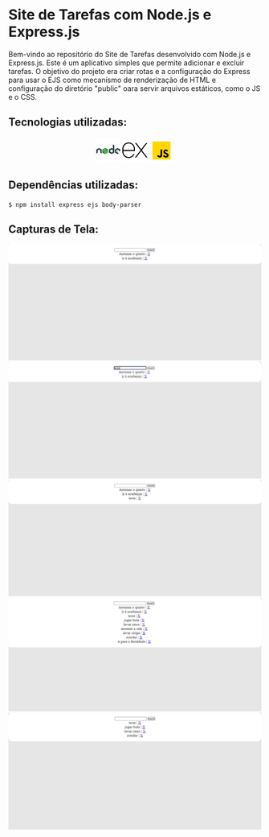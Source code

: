 # Site de Tarefas com Node.js e Express.js

Bem-vindo ao repositório do Site de Tarefas desenvolvido com Node.js e Express.js. Este é um aplicativo simples que permite adicionar e excluir tarefas. O objetivo do projeto era criar rotas e a configuração do Express para usar o EJS como mecanismo de renderização de HTML e configuração do diretório "public" oara servir arquivos estáticos, como o JS e o CSS.

## Tecnologias utilizadas:

<p align="center">
  <img src="./img/node.png" alt="Logo Node.js"/>
  <img src="./img/express.png" alt="Logo Node.js"/>
  <img src="./img/js.png" alt="Logo JavaScript" />
</p>

## Dependências utilizadas:
```
$ npm install express ejs body-parser
```
## Capturas de Tela:

<img src="./img/Captura01.PNG" alt="captura 01"/>
<img src="./img/Captura02.PNG" alt="captura 02"/>
<img src="./img/Captura03.PNG" alt="captura 03"/>
<img src="./img/Captura04.PNG" alt="captura 04"/>
<img src="./img/Captura05.PNG" alt="captura 05"/>

